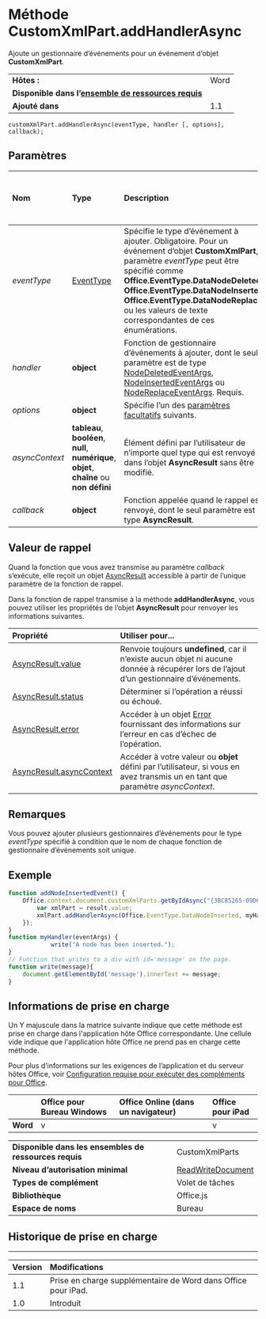
# Méthode CustomXmlPart.addHandlerAsync
Ajoute un gestionnaire d’événements pour un événement d’objet **CustomXmlPart**.

|||
|:-----|:-----|
|**Hôtes :**|Word|
|**Disponible dans l’[ensemble de ressources requis](../../docs/overview/specify-office-hosts-and-api-requirements.md)**||
|**Ajouté dans**|1.1|

```
customXmlPart.addHandlerAsync(eventType, handler [, options], callback);
```


## Paramètres



|**Nom**|**Type**|**Description**|**Notes de prise en charge**|
|:-----|:-----|:-----|:-----|
| _eventType_|[EventType](../../reference/shared/eventtype-enumeration.md)| Spécifie le type d’événement à ajouter. Obligatoire. Pour un événement d’objet **CustomXmlPart**, le paramètre _eventType_ peut être spécifié comme **Office.EventType.DataNodeDeleted**, **Office.EventType.DataNodeInserted**, **Office.EventType.DataNodeReplaced** ou les valeurs de texte correspondantes de ces énumérations.||
| _handler_|**object**|Fonction de gestionnaire d’événements à ajouter, dont le seul paramètre est de type [NodeDeletedEventArgs](../../reference/shared/customxmlpart.nodedeletedeventargs.md), [NodeInsertedEventArgs](../../reference/shared/customxmlpart.nodeinsertedeventargs.md) ou [NodeReplaceEventArgs](../../reference/shared/customxmlpart.nodereplacedeventargs.md). Requis.||
| _options_|**object**|Spécifie l’un des [paramètres facultatifs](../../docs/develop/asynchronous-programming-in-office-add-ins.md#passing-optional-parameters-to-asynchronous-methods) suivants.||
| _asyncContext_|**tableau**, **booléen**, **null**, **numérique**, **objet**, **chaîne** ou **non défini**|Élément défini par l’utilisateur de n’importe quel type qui est renvoyé dans l’objet **AsyncResult** sans être modifié.||
| _callback_|**object**|Fonction appelée quand le rappel est renvoyé, dont le seul paramètre est de type **AsyncResult**.||

## Valeur de rappel

Quand la fonction que vous avez transmise au paramètre _callback_ s’exécute, elle reçoit un objet [AsyncResult](../../reference/shared/asyncresult.md) accessible à partir de l’unique paramètre de la fonction de rappel.

Dans la fonction de rappel transmise à la méthode **addHandlerAsync**, vous pouvez utiliser les propriétés de l’objet **AsyncResult** pour renvoyer les informations suivantes.



|**Propriété**|**Utiliser pour...**|
|:-----|:-----|
|[AsyncResult.value](../../reference/shared/asyncresult.value.md)|Renvoie toujours **undefined**, car il n’existe aucun objet ni aucune donnée à récupérer lors de l’ajout d’un gestionnaire d’événements.|
|[AsyncResult.status](../../reference/shared/asyncresult.status.md)|Déterminer si l’opération a réussi ou échoué.|
|[AsyncResult.error](../../reference/shared/asyncresult.error.md)|Accéder à un objet [Error](../../reference/shared/error.md) fournissant des informations sur l’erreur en cas d’échec de l’opération.|
|[AsyncResult.asyncContext](../../reference/shared/asyncresult.asynccontext.md)|Accéder à votre valeur ou **objet** défini par l’utilisateur, si vous en avez transmis un en tant que paramètre _asyncContext_.|

## Remarques

Vous pouvez ajouter plusieurs gestionnaires d’événements pour le type _eventType_ spécifié à condition que le nom de chaque fonction de gestionnaire d’événements soit unique.


## Exemple




```js
function addNodeInsertedEvent() {
    Office.context.document.customXmlParts.getByIdAsync("{3BC85265-09D6-4205-B665-8EB239A8B9A1}", function (result) {
        var xmlPart = result.value;
        xmlPart.addHandlerAsync(Office.EventType.DataNodeInserted, myHandler);
    });
}
function myHandler(eventArgs) {
            write("A node has been inserted.");
}
// Function that writes to a div with id='message' on the page.
function write(message){
    document.getElementById('message').innerText += message;
}
```




## Informations de prise en charge


Un Y majuscule dans la matrice suivante indique que cette méthode est prise en charge dans l'application hôte Office correspondante. Une cellule vide indique que l'application hôte Office ne prend pas en charge cette méthode.

Pour plus d’informations sur les exigences de l’application et du serveur hôtes Office, voir [Configuration requise pour exécuter des compléments pour Office](../../docs/overview/requirements-for-running-office-add-ins.md).


||**Office pour Bureau Windows**|**Office Online (dans un navigateur)**|**Office pour iPad**|
|:-----|:-----|:-----|:-----|
|**Word**|v||v|

|||
|:-----|:-----|
|**Disponible dans les ensembles de ressources requis**|CustomXmlParts|
|**Niveau d’autorisation minimal**|[ReadWriteDocument](../../docs/develop/requesting-permissions-for-api-use-in-content-and-task-pane-add-ins.md)|
|**Types de complément**|Volet de tâches|
|**Bibliothèque**|Office.js|
|**Espace de noms**|Bureau|

## Historique de prise en charge



****


|**Version**|**Modifications**|
|:-----|:-----|
|1.1|Prise en charge supplémentaire de Word dans Office pour iPad.|
|1.0|Introduit|
